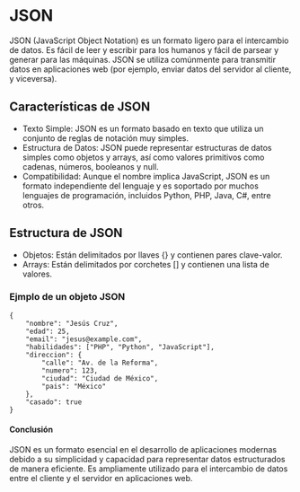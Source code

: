 # JSON

JSON (JavaScript Object Notation) es un formato ligero para el intercambio de datos. Es fácil de leer y escribir para los humanos y fácil de parsear y generar para las máquinas. JSON se utiliza comúnmente para transmitir datos en aplicaciones web (por ejemplo, enviar datos del servidor al cliente, y viceversa).

## Características de JSON
- Texto Simple: JSON es un formato basado en texto que utiliza un conjunto de reglas de notación muy simples.
- Estructura de Datos: JSON puede representar estructuras de datos simples como objetos y arrays, así como valores primitivos como cadenas, números, booleanos y null.
- Compatibilidad: Aunque el nombre implica JavaScript, JSON es un formato independiente del lenguaje y es soportado por muchos lenguajes de programación, incluidos Python, PHP, Java, C#, entre otros.

## Estructura de JSON
- Objetos: Están delimitados por llaves {} y contienen pares clave-valor.
- Arrays: Están delimitados por corchetes [] y contienen una lista de valores.

### Ejmplo de un objeto JSON

```
{
    "nombre": "Jesús Cruz",
    "edad": 25,
    "email": "jesus@example.com",
    "habilidades": ["PHP", "Python", "JavaScript"],
    "direccion": {
        "calle": "Av. de la Reforma",
        "numero": 123,
        "ciudad": "Ciudad de México",
        "pais": "México"
    },
    "casado": true
}
```

#### Conclusión
JSON es un formato esencial en el desarrollo de aplicaciones modernas debido a su simplicidad y capacidad para representar datos estructurados de manera eficiente. Es ampliamente utilizado para el intercambio de datos entre el cliente y el servidor en aplicaciones web.